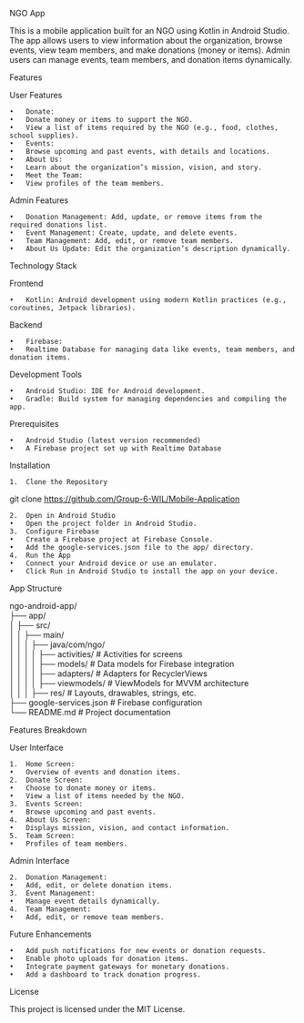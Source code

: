NGO App

This is a mobile application built for an NGO using Kotlin in Android Studio. The app allows users to view information about the organization, browse events, view team members, and make donations (money or items). Admin users can manage events, team members, and donation items dynamically.

Features

User Features

	•	Donate:
	•	Donate money or items to support the NGO.
	•	View a list of items required by the NGO (e.g., food, clothes, school supplies).
	•	Events:
	•	Browse upcoming and past events, with details and locations.
	•	About Us:
	•	Learn about the organization’s mission, vision, and story.
	•	Meet the Team:
	•	View profiles of the team members.

Admin Features

	•	Donation Management: Add, update, or remove items from the required donations list.
	•	Event Management: Create, update, and delete events.
	•	Team Management: Add, edit, or remove team members.
	•	About Us Update: Edit the organization’s description dynamically.

Technology Stack

Frontend

	•	Kotlin: Android development using modern Kotlin practices (e.g., coroutines, Jetpack libraries).
Backend

	•	Firebase:
	•	Realtime Database for managing data like events, team members, and donation items.

Development Tools

	•	Android Studio: IDE for Android development.
	•	Gradle: Build system for managing dependencies and compiling the app.

Prerequisites

	•	Android Studio (latest version recommended)
	•	A Firebase project set up with Realtime Database

Installation

	1.	Clone the Repository

git clone https://github.com/Group-6-WIL/Mobile-Application  


	2.	Open in Android Studio
	•	Open the project folder in Android Studio.
	3.	Configure Firebase
	•	Create a Firebase project at Firebase Console.
	•	Add the google-services.json file to the app/ directory.
	4.	Run the App
	•	Connect your Android device or use an emulator.
	•	Click Run in Android Studio to install the app on your device.

App Structure

ngo-android-app/  
├── app/  
│   ├── src/  
│   │   ├── main/  
│   │   │   ├── java/com/ngo/  
│   │   │   │   ├── activities/       # Activities for screens  
│   │   │   │   ├── models/           # Data models for Firebase integration  
│   │   │   │   ├── adapters/         # Adapters for RecyclerViews  
│   │   │   │   ├── viewmodels/       # ViewModels for MVVM architecture  
│   │   │   ├── res/                  # Layouts, drawables, strings, etc.  
├── google-services.json             # Firebase configuration  
└── README.md                        # Project documentation  

 

Features Breakdown

User Interface

	1.	Home Screen:
	•	Overview of events and donation items.
	2.	Donate Screen:
	•	Choose to donate money or items.
	•	View a list of items needed by the NGO.
	3.	Events Screen:
	•	Browse upcoming and past events.
	4.	About Us Screen:
	•	Displays mission, vision, and contact information.
	5.	Team Screen:
	•	Profiles of team members.

Admin Interface

	2.	Donation Management:
	•	Add, edit, or delete donation items.
	3.	Event Management:
	•	Manage event details dynamically.
	4.	Team Management:
	•	Add, edit, or remove team members.

Future Enhancements

	•	Add push notifications for new events or donation requests.
	•	Enable photo uploads for donation items.
	•	Integrate payment gateways for monetary donations.
	•	Add a dashboard to track donation progress.

License

This project is licensed under the MIT License.

